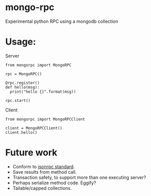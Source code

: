 # mongo-rpc
Experimental python RPC using a mongodb collection

# Usage:

Server
```
from mongorpc import MongoRPC

rpc = MongoRPC()

@rpc.register()
def hello(msg):
  print("hello {}".format(msg))

rpc.start()
```

Client
```
from mongorpc import MongoRPCClient

client = MongoRPCClient()
client.hello()
```

# Future work
* Conform to [jsonrpc standard](http://www.jsonrpc.org/specification).
* Save results from method call.
* Transaction safety, to support more than one executing server?
* Perhaps serialize method code. Eggify?
* Tailable/capped collections.

